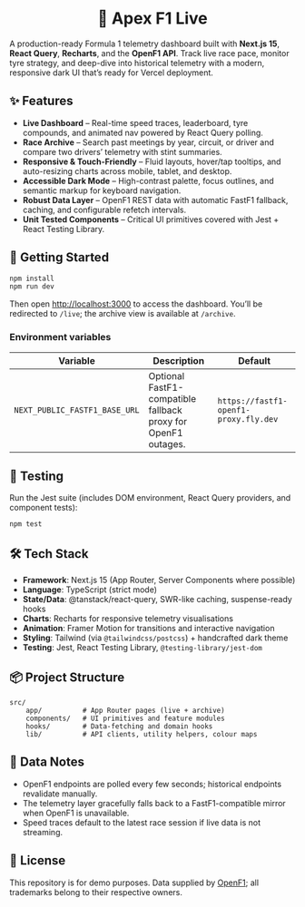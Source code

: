 <h1 align="center">🏁 Apex F1 Live</h1>

A production-ready Formula 1 telemetry dashboard built with **Next.js 15**, **React Query**, **Recharts**, and the **OpenF1 API**. Track live race pace, monitor tyre strategy, and deep-dive into historical telemetry with a modern, responsive dark UI that’s ready for Vercel deployment.

## ✨ Features

- **Live Dashboard** – Real-time speed traces, leaderboard, tyre compounds, and animated nav powered by React Query polling.
- **Race Archive** – Search past meetings by year, circuit, or driver and compare two drivers’ telemetry with stint summaries.
- **Responsive & Touch-Friendly** – Fluid layouts, hover/tap tooltips, and auto-resizing charts across mobile, tablet, and desktop.
- **Accessible Dark Mode** – High-contrast palette, focus outlines, and semantic markup for keyboard navigation.
- **Robust Data Layer** – OpenF1 REST data with automatic FastF1 fallback, caching, and configurable refetch intervals.
- **Unit Tested Components** – Critical UI primitives covered with Jest + React Testing Library.

## 🚀 Getting Started

```bash
npm install
npm run dev
```

Then open [http://localhost:3000](http://localhost:3000) to access the dashboard. You’ll be redirected to `/live`; the archive view is available at `/archive`.

### Environment variables

| Variable                      | Description                                                   | Default                               |
| ----------------------------- | ------------------------------------------------------------- | ------------------------------------- |
| `NEXT_PUBLIC_FASTF1_BASE_URL` | Optional FastF1-compatible fallback proxy for OpenF1 outages. | `https://fastf1-openf1-proxy.fly.dev` |

## 🧪 Testing

Run the Jest suite (includes DOM environment, React Query providers, and component tests):

```bash
npm test
```

## 🛠️ Tech Stack

- **Framework**: Next.js 15 (App Router, Server Components where possible)
- **Language**: TypeScript (strict mode)
- **State/Data**: @tanstack/react-query, SWR-like caching, suspense-ready hooks
- **Charts**: Recharts for responsive telemetry visualisations
- **Animation**: Framer Motion for transitions and interactive navigation
- **Styling**: Tailwind (via `@tailwindcss/postcss`) + handcrafted dark theme
- **Testing**: Jest, React Testing Library, `@testing-library/jest-dom`

## 📦 Project Structure

```
src/
	app/          # App Router pages (live + archive)
	components/   # UI primitives and feature modules
	hooks/        # Data-fetching and domain hooks
	lib/          # API clients, utility helpers, colour maps
```

## 📡 Data Notes

- OpenF1 endpoints are polled every few seconds; historical endpoints revalidate manually.
- The telemetry layer gracefully falls back to a FastF1-compatible mirror when OpenF1 is unavailable.
- Speed traces default to the latest race session if live data is not streaming.

## 📄 License

This repository is for demo purposes. Data supplied by [OpenF1](https://openf1.org); all trademarks belong to their respective owners.
